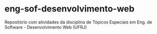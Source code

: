 # eng-sof-desenvolvimento-web
Repositório com atividades da disciplina de Tópicos Especiais em Eng. de Software - Desenvolvimento Web (UFRJ)
